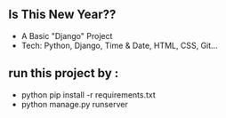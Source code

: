 ## Is This New Year??

- A Basic "Django" Project
- Tech: Python, Django, Time & Date, HTML, CSS, Git...

## run this project by :

- python pip install -r requirements.txt
- python manage.py runserver
